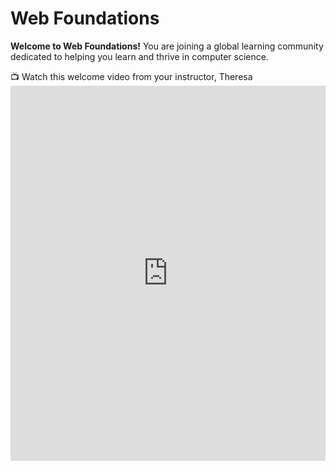 # Web Foundations


**Welcome to Web Foundations!** You are joining a global learning community dedicated to helping you learn and thrive in computer science.

<aside>
  📺 Watch this welcome video from your instructor, Theresa
</aside>


<div style="position: relative; height: 100%; width: 100%;">
    <iframe width="100%" height="600" src="https://www.youtube.com/embed/EJ_JEbwAj7s" title="Welcome to the web foundation course" frameborder="0" allow="accelerometer; autoplay; clipboard-write; encrypted-media; gyroscope; picture-in-picture" allowfullscreen></iframe>
</div>



## What you'll learn

This course provides a foundation in building for the web. It will help you understand how the internet works, help you examine the role of the internet in your life, and teach you the basics of web development.

It will cover the building blocks of web technologies. You will learn HTML, CSS, and the basics of JavaScript. The course will focus on collaboration, communication, and sharing. Web technology is fundamentally social; you will work together and build for real audiences.

The course culminates in a project where you'll create a website of your own design using the tools you learn throughout the course.

## Course Overview

* Week 1: Foundations
* Week 2: Web Design
* Week 3: Layout and Multimedia
* Week 4: Publishing and Sharing
* Week 5: Final Project

## How the course works

There are multiple ways you'll learn in this course:

* Read and engage with the materials on this site
* Attend live class and complete activities in class
* Practice coding with exercises
* Complete projects to demonstrate what you have learned

Active engagement is necessary for success in the course! You should try building lots of websites so that you can explore the concepts in a variety of ways.

You are encouraged to seek out additional practice outside of the practice problems included in the course.


## Using the Kibo co-learning hub in Lagos and Abeokuta

If you are in Lagos or Ogun state, Nigeria, and have indicated during the application that you would be able to visit the Kibo hub for laptop support, use the links below to book a time to visit the Kibo hub throughout the Try Kibo program

- [Lagos hub](https://calendly.com/lagoshub/visit-the-kibo-hub)
- [Ogun hub](https://calendly.com/abeokutahub/visit-the-kibo-hub)

 
**Important Notes**

- Arrive at the hub within your chosen timeslot with a means of identification
- This invite is admits one person only. You may not come along with a friend, otherwise, they'll be asked to wait outside of the learning space
- Each time slot allows 2 hours of hub use. Book additional slots for longer use.
- Maintain hub cleanliness and handle all items carefully.
- You must not visit the Kibo hub without booking a time as you will not be granted access


Now, you are ready to start onboarding. Mark this lesson as complete and tap "Next Lesson" below

---

Copyright © 2023 Kibo, Inc. All Rights Reserved.
